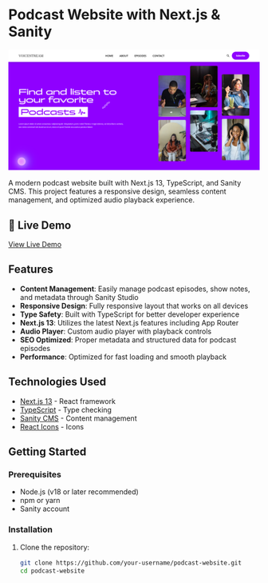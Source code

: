 # Podcast Website with Next.js & Sanity

![Project Screenshot](./public/screenshot.png) 

A modern podcast website built with Next.js 13, TypeScript, and Sanity CMS. This project features a responsive design, seamless content management, and optimized audio playback experience.

## 📱 Live Demo

[View Live Demo](https://podcast-web-app-woad.vercel.app/)

## Features

- **Content Management**: Easily manage podcast episodes, show notes, and metadata through Sanity Studio
- **Responsive Design**: Fully responsive layout that works on all devices
- **Type Safety**: Built with TypeScript for better developer experience
- **Next.js 13**: Utilizes the latest Next.js features including App Router
- **Audio Player**: Custom audio player with playback controls
- **SEO Optimized**: Proper metadata and structured data for podcast episodes
- **Performance**: Optimized for fast loading and smooth playback

## Technologies Used

- [Next.js 13](https://nextjs.org/) - React framework
- [TypeScript](https://www.typescriptlang.org/) - Type checking
- [Sanity CMS](https://www.sanity.io/) - Content management
- [React Icons](https://react-icons.github.io/react-icons/) - Icons

## Getting Started

### Prerequisites

- Node.js (v18 or later recommended)
- npm or yarn
- Sanity account

### Installation

1. Clone the repository:
   ```bash
   git clone https://github.com/your-username/podcast-website.git
   cd podcast-website

